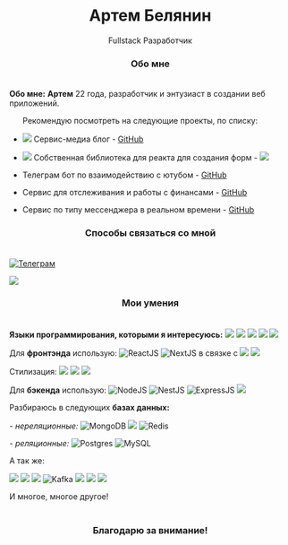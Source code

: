 <h1 align='middle'>Артем Белянин</h1>
<p align='middle'>Fullstack Разработчик</p>
<h3 align='middle'>Обо мне</h3>
<img src='https://i.postimg.cc/j2S6Sw-dq/image-6.png' height="5" width="10000">
<p>
<b>Обо мне:</b> <b>Артем</b> 22 года, разработчик и энтузиаст в создании веб приложений.
 <ul>Рекомендую посмотреть на следующие проекты, по списку:
<li><p>
<img src='https://img.shields.io/badge/NEW-F24E1E'/>
Сервис-медиа блог - <a href ='https://github.com/Avangardio/blog'>GitHub</a> 
<li><p>
<img src='https://img.shields.io/badge/NEW-F24E1E'/>
Собственная библиотека для реакта для создания форм - <a href ='https://www.npmjs.com/package/afreactforms'><img src='https://img.shields.io/badge/NPM-FF2400'/></a>
<li><p>
Телеграм бот по взаимодействию с ютубом - <a href ='https://github.com/Avangardio/reporter-bot'>GitHub</a>
<li><p>
Cервис для отслеживания и работы с финансами - <a href ='https://github.com/Avangardio/SMF'>GitHub</a>
<li><p>
Cервис по типу мессенджера в реальном времени - <a href ='https://github.com/Avangardio/FCService'>GitHub</a>
  </ul>
<p>
<h3 align='middle'>Способы связаться со мной</h3>
<p><img src='https://i.postimg.cc/j2S6Sw-dq/image-6.png' height="5" width="10000">

<p ><a href="https://t.me/Avangardio"><img src="https://img.shields.io/badge/Telegram-2CA5E0?style=for-the-badge&logo=telegram&logoColor=white" alt='Телеграм'/></a>
<p></p><a href = "mailto: avangardio1458@gmail.com"><img src="https://img.shields.io/badge/Gmail-D14836?style=for-the-badge&logo=gmail&logoColor=white alt='Написать на почту'"></a>
<h3 align='middle'>Мои умения</h3>

<p><img src='https://i.postimg.cc/j2S6Sw-dq/image-6.png' height="5" width="10000">
<p><b>Языки программирования, которыми я интересуюсь:</b> 
<img src="https://img.shields.io/badge/typescript-%23007ACC.svg?style=for-the-badge&logo=typescript&logoColor=white"> 
<img src="https://img.shields.io/badge/javascript-%23323330.svg?style=for-the-badge&logo=javascript&logoColor=%23F7DF1E">
<img src="https://img.shields.io/badge/PHP-777BB4?style=for-the-badge&logo=php&logoColor=white">
<img src="https://img.shields.io/badge/Python-14354C?style=for-the-badge&logo=python&logoColor=white">
<img src="https://img.shields.io/badge/C%2B%2B-00599C?style=for-the-badge&logo=c%2B%2B&logoColor=white">



<p>Для 
<b>фронтэнда</b> использую:
<img src="https://img.shields.io/badge/react-%2320232a.svg?style=for-the-badge&logo=react&logoColor=%2361DAFB" alt='ReactJS'/>
<img src="https://img.shields.io/badge/Next-black?style=for-the-badge&logo=next.js&logoColor=white" alt='NextJS'/> в связке с 
<img src="https://img.shields.io/badge/redux-%23593d88.svg?style=for-the-badge&logo=redux&logoColor=white"/>
<img src='https://camo.githubusercontent.com/1705f2440ee444c8b69a7c7b72ab06f83afc6ccf09e61ed0e47a91bef0bb20a6/68747470733a2f2f696d672e736869656c64732e696f2f7374617469632f76313f7374796c653d666f722d7468652d6261646765266d6573736167653d4d6f625826636f6c6f723d323232323232266c6f676f3d4d6f6258266c6f676f436f6c6f723d464639393535266c6162656c3d'/>
</p>

<p>Стилизация:
<img src="https://img.shields.io/badge/SASS-hotpink.svg?style=for-the-badge&logo=SASS&logoColor=white"/>
<img src="https://img.shields.io/badge/CSS-239120?&style=for-the-badge&logo=css3&logoColor=white"/>
<img src='https://camo.githubusercontent.com/2c6d90309a6daf1aca2519104dfdac3510f96e1ab5a8f5594cb8a30ce9da2030/68747470733a2f2f696d672e736869656c64732e696f2f7374617469632f76313f7374796c653d666f722d7468652d6261646765266d6573736167653d4c65737326636f6c6f723d314433363544266c6f676f3d4c657373266c6f676f436f6c6f723d464646464646266c6162656c3d'/>


<p>Для <b>бэкенда</b> использую: 
<img src="https://img.shields.io/badge/node.js-6DA55F?style=for-the-badge&logo=node.js&logoColor=white" alt='NodeJS'/> 
<img src="https://img.shields.io/badge/nestjs-%23E0234E.svg?style=for-the-badge&logo=nestjs&logoColor=white" alt='NestJS'/>
<img src="https://img.shields.io/badge/express.js-%23404d59.svg?style=for-the-badge&logo=express&logoColor=%2361DAFB" alt='ExpressJS'/>
<img src='https://camo.githubusercontent.com/3923a37583bf8b9a81fabab80bcdc42a2db89566c6cdffa4bbfc53186a5bbeab/68747470733a2f2f696d672e736869656c64732e696f2f7374617469632f76313f7374796c653d666f722d7468652d6261646765266d6573736167653d4661737469667926636f6c6f723d303030303030266c6f676f3d46617374696679266c6f676f436f6c6f723d464646464646266c6162656c3d'/>
<p>Разбираюсь в следующих <b>базах данных:</b> <p><i> - нереляционные: </i>
<img src="https://img.shields.io/badge/MongoDB-%234ea94b.svg?style=for-the-badge&logo=mongodb&logoColor=white" alt='MongoDB'/> 
<img src='https://camo.githubusercontent.com/33ded515024f8ee07822f348fa6de9058949387af83a9f2b7e0c536af4104bc8/68747470733a2f2f696d672e736869656c64732e696f2f7374617469632f76313f7374796c653d666f722d7468652d6261646765266d6573736167653d5363796c6c61444226636f6c6f723d323232323232266c6f676f3d5363796c6c614442266c6f676f436f6c6f723d364344354537266c6162656c3d'/>
<img src="https://img.shields.io/badge/redis-%23DD0031.svg?style=for-the-badge&logo=redis&logoColor=white" alt='Redis'/>
<p><i> - реляционные: </i>
<img src="https://img.shields.io/badge/postgres-%23316192.svg?style=for-the-badge&logo=postgresql&logoColor=white" alt='Postgres'/>
<img src="https://img.shields.io/badge/mysql-%2300f.svg?style=for-the-badge&logo=mysql&logoColor=white" alt='MySQL'/>
 <p> А так же:
  <p/><img src='https://img.shields.io/badge/rxjs-%23B7178C.svg?style=for-the-badge&logo=reactivex&logoColor=white'/>
<img src='https://img.shields.io/badge/Socket.io-black?style=for-the-badge&logo=socket.io&badgeColor=010101)'/>
<img src='https://img.shields.io/badge/Rabbitmq-FF6600?style=for-the-badge&logo=rabbitmq&logoColor=white' />
<img src="https://img.shields.io/badge/Apache%20Kafka-000?style=for-the-badge&logo=apachekafka" alt="Kafka"/> 
<img src='https://img.shields.io/badge/Telegram-2CA5E0?style=for-the-badge&logo=telegram&logoColor=white'/>
<img src='https://img.shields.io/badge/Telegram-2CA5E0?style=for-the-badge&logo=telegram&logoColor=white'/>
<img src='https://camo.githubusercontent.com/61406e0657482c3aef4b1bd17a20fe71231f648a7926cfe7e5597d56da525b0c/68747470733a2f2f696d672e736869656c64732e696f2f7374617469632f76313f7374796c653d666f722d7468652d6261646765266d6573736167653d4b756265726e6574657326636f6c6f723d333236434535266c6f676f3d4b756265726e65746573266c6f676f436f6c6f723d464646464646266c6162656c3d'/>
<p>И многое, многое другое!
<p><img src='https://i.postimg.cc/j2S6Sw-dq/image-6.png' height="5" width="10000">
<h3 align='middle'>Благодарю за внимание!</h3>
